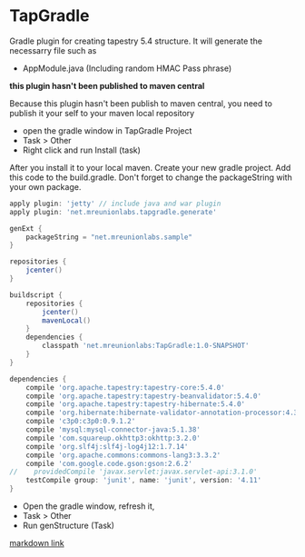 # TapGradle

Gradle plugin for creating tapestry 5.4 structure. It will generate the necessarry file such as
- AppModule.java (Including random HMAC Pass phrase)

**this plugin hasn't been published to maven central**

Because this plugin hasn't been publish to maven central, you need to publish it your self to your maven local repository
* open the gradle window in TapGradle Project
* Task > Other
* Right click and run Install (task)

After you install it to your local maven. Create your new gradle project. Add this code to the build.gradle. Don't forget to change the packageString with your own package. 

```groovy
apply plugin: 'jetty' // include java and war plugin
apply plugin: 'net.mreunionlabs.tapgradle.generate'

genExt {
    packageString = "net.mreunionlabs.sample"
}

repositories {
    jcenter()
}

buildscript {
    repositories {
        jcenter()
        mavenLocal()
    }
    dependencies {
        classpath 'net.mreunionlabs:TapGradle:1.0-SNAPSHOT'
    }
}

dependencies {
    compile 'org.apache.tapestry:tapestry-core:5.4.0'
    compile 'org.apache.tapestry:tapestry-beanvalidator:5.4.0'
    compile 'org.apache.tapestry:tapestry-hibernate:5.4.0'
    compile 'org.hibernate:hibernate-validator-annotation-processor:4.3.2.Final'
    compile 'c3p0:c3p0:0.9.1.2'
    compile 'mysql:mysql-connector-java:5.1.38'
    compile 'com.squareup.okhttp3:okhttp:3.2.0'
    compile 'org.slf4j:slf4j-log4j12:1.7.14'
    compile 'org.apache.commons:commons-lang3:3.3.2'
    compile 'com.google.code.gson:gson:2.6.2'
//    providedCompile 'javax.servlet:javax.servlet-api:3.1.0'
    testCompile group: 'junit', name: 'junit', version: '4.11'
}
```

* Open the gradle window, refresh it, 
* Task > Other
* Run genStructure (Task)

[markdown link](https://guides.github.com/features/mastering-markdown/)

